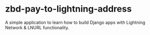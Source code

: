 # zbd-pay-to-lightning-address
A simple application to learn how to build Django apps with Lightning Network &amp; LNURL functionality.
